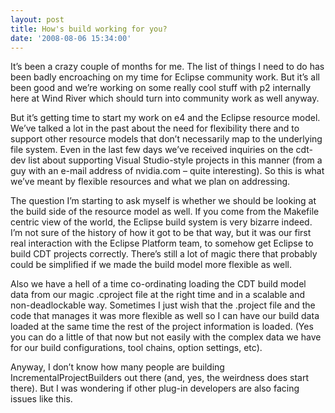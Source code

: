 ```yaml
---
layout: post
title: How's build working for you?
date: '2008-08-06 15:34:00'
---
```



It’s been a crazy couple of months for me. The list of things I need to do has been badly encroaching on my time for Eclipse community work. But it’s all been good and we’re working on some really cool stuff with p2 internally here at Wind River which should turn into community work as well anyway.

But it’s getting time to start my work on e4 and the Eclipse resource model. We’ve talked a lot in the past about the need for flexibility there and to support other resource models that don’t necessarily map to the underlying file system. Even in the last few days we’ve received inquiries on the cdt-dev list about supporting Visual Studio-style projects in this manner (from a guy with an e-mail address of nvidia.com – quite interesting). So this is what we’ve meant by flexible resources and what we plan on addressing.

The question I’m starting to ask myself is whether we should be looking at the build side of the resource model as well. If you come from the Makefile centric view of the world, the Eclipse build system is very bizarre indeed. I’m not sure of the history of how it got to be that way, but it was our first real interaction with the Eclipse Platform team, to somehow get Eclipse to build CDT projects correctly. There’s still a lot of magic there that probably could be simplified if we made the build model more flexible as well.

Also we have a hell of a time co-ordinating loading the CDT build model data from our magic .cproject file at the right time and in a scalable and non-deadlockable way. Sometimes I just wish that the .project file and the code that manages it was more flexible as well so I can have our build data loaded at the same time the rest of the project information is loaded. (Yes you can do a little of that now but not easily with the complex data we have for our build configurations, tool chains, option settings, etc).

Anyway, I don’t know how many people are building IncrementalProjectBuilders out there (and, yes, the weirdness does start there). But I was wondering if other plug-in developers are also facing issues like this.



